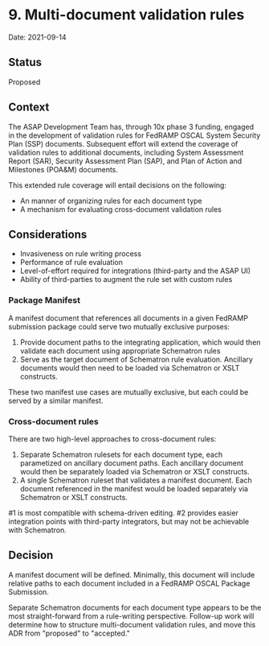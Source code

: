 # 9. Multi-document validation rules

Date: 2021-09-14

## Status

Proposed

## Context

The ASAP Development Team has, through 10x phase 3 funding, engaged in the development of validation rules for FedRAMP OSCAL System Security Plan (SSP) documents. Subsequent effort will extend the coverage of validation rules to additional documents, including System Assessment Report (SAR), Security Assessment Plan (SAP), and Plan of Action and Milestones (POA&M) documents.

This extended rule coverage will entail decisions on the following:

- An manner of organizing rules for each document type
- A mechanism for evaluating cross-document validation rules

## Considerations

- Invasiveness on rule writing process
- Performance of rule evaluation
- Level-of-effort required for integrations (third-party and the ASAP UI)
- Ability of third-parties to augment the rule set with custom rules

### Package Manifest

A manifest document that references all documents in a given FedRAMP submission package could serve two mutually exclusive purposes:

1) Provide document paths to the integrating application, which would then validate each document using appropriate Schematron rules
2) Serve as the target document of Schematron rule evaluation. Ancillary documents would then need to be loaded via Schematron or XSLT constructs.

These two manifest use cases are mutually exclusive, but each could be served by a similar manifest.

### Cross-document rules

There are two high-level approaches to cross-document rules:

1) Separate Schematron rulesets for each document type, each parametized on ancillary document paths. Each ancillary document would then be separately loaded via Schematron or XSLT constructs.
2) A single Schematron ruleset that validates a manifest document. Each document referenced in the manifest would be loaded separately via Schematron or XSLT constructs.

#1 is most compatible with schema-driven editing. #2 provides easier integration points with third-party integrators, but may not be achievable with Schematron.

## Decision

A manifest document will be defined. Minimally, this document will include relative paths to each document included in a FedRAMP OSCAL Package Submission.

Separate Schematron documents for each document type appears to be the most straight-forward from a rule-writing perspective. Follow-up work will determine how to structure multi-document validation rules, and move this ADR from "proposed" to "accepted."
